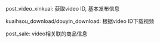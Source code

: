 post_video_xinkuai: 获取video ID, 基本发布信息

kuaihsou_download/douyin_download: 根据video ID下载视频

post_sale: video相关联的商品信息
